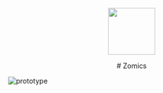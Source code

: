 <p align="center">
  <img src="https://user-images.githubusercontent.com/97570002/230484096-5ca93998-dcdd-4d90-858a-ad0d53b8802f.png" style="width: 10vw; min-width: 330px;"/>
</p>

<div align="center">
# Zomics
</div>

![prototype](https://user-images.githubusercontent.com/46846848/230488725-da87b03d-4449-4e4b-b301-8ceb7ad8f2b4.png)
